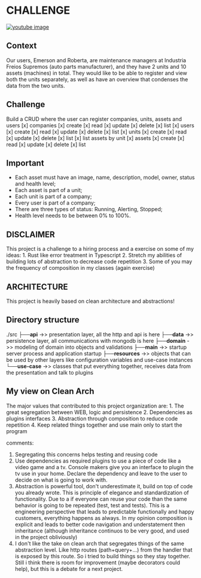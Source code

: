 # CHALLENGE

[![youtube image](https://github.com/iamnotgabriel/tractian-challenge/blob/main/screenshot.jpg?raw=true)](https://www.youtube.com/watch?v=pzetH5bFmgk)

## Context
Our users, Emerson and Roberta, are maintenance managers at Industria Freios Supremos (auto parts manufacturer), and they have 2 units and 10 assets (machines) in total. They would like to be able to register and view both the units separately, as well as have an overview that condenses the data from the two units.

## Challenge
Build a CRUD where the user can register companies, units, assets and users
[x] companies
    [x] create
    [x] read
    [x] update
    [x] delete
    [x] list
[x] users
    [x] create
    [x] read
    [x] update
    [x] delete
    [x] list
[x] units
    [x] create
    [x] read
    [x] update
    [x] delete
    [x] list
    [x] list assets by unit
[x] assets
    [x] create
    [x] read
    [x] update
    [x] delete
    [x] list

## Important
- Each asset must have an image, name, description, model, owner, status and health level;
- Each asset is part of a unit;
- Each unit is part of a company;
- Every user is part of a company;
- There are three types of status: Running, Alerting, Stopped;
- Health level needs to be between 0% to 100%.

## DISCLAIMER
This project is a challenge to a hiring process and a exercise on some of my ideas:
    1. Rust like error treatment in Typescript
    2. Stretch my abilities of building lots of abstraction to decrease code repetition
    3. Some of you may the frequency of composition in my classes (again exercise)

## ARCHITECTURE
This project is heavily based on clean architecture and abstractions!


## Directory structure
./src
├──**api**       ->>  presentation layer, all the http and api is here
├──**data**      ->>  persistence layer, all communications with mongodb is here
├──**domain**    ->>  modeling of domain into objects and validations
├──**main**      ->>  startup server process and application startup 
├──**resources** ->>  objects that can be used by other layers like configuration variables and use-case instances
└──**use-case**  ->>  classes that put everything together, receives data from the presentation and talk to plugins


## My view on Clean Arch
The major values that contributed to this project organization are:
    1. The great segregation between WEB, logic and persistence
    2. Dependencies as plugins interfaces
    3. Abstraction through composition to reduce code repetition
    4. Keep related things together and use main only to start the program

comments:
 1. Segregating this concerns helps testing and reusing code
 2. Use dependencies as required plugins to use a piece of code like a video game and a tv.
Console makers give you an interface to plugin the tv use in your home. Declare the dependency and 
leave to the user to decide on what is going to work with.
 3. Abstraction is powerful tool, don't underestimate it, build on top of code you already wrote.
This is principle of elegance and standardization of functionality. Due to a if everyone can reuse 
your code than the same behavior is going to be repeated (test, test and tests). This is a engineering
perspective that leads to predictable functionally and happy customers, everything happens as always.
In my opinion composition is explicit and leads to better code navigation and understatement then 
inheritance (although inheritance continuos to be very good, and used in the project obliviously)
 4. I don't like the take on clean arch that segregates things of the same abstraction level.
Like http routes (path+query+...) from the handler that is exposed by this route. So i tried to build 
things so they stay together. Still i think there is room for improvement (maybe decorators could help),
but this is a debate for a next project.

